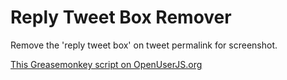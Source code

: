 Reply Tweet Box Remover
=======================

Remove the 'reply tweet box' on tweet permalink for screenshot.

[This Greasemonkey script on OpenUserJS.org](https://openuserjs.org/scripts/aycabta/Reply_Tweet_Box_Remover)

